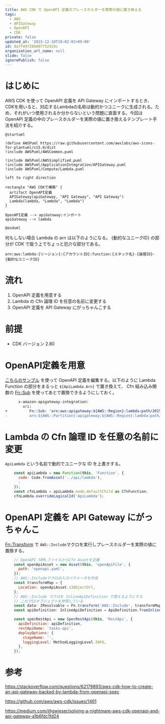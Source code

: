 ```yaml
---
title: AWS CDK で OpenAPI 定義のプレースホルダーを実際の値に置き換える
tags:
  - AWS
  - APIGateway
  - OpenAPI
  - CDK
private: false
updated_at: '2023-12-10T19:02:02+09:00'
id: 8a7f49728dd07752419c
organization_url_name: null
slide: false
ignorePublish: false
---
```


# はじめに

AWS CDK を使って OpenAPI 定義を API Gateway にインポートするとき、CDKを用いると、対応するLambdaの名称は動的かつユニークに生成される。ため、それがいつ使用されるか分からないという問題に直面する。今回は OpenAPI 定義の中のプレースホルダーを実際の値に置き換えるテンプレート手法を紹介する。

```plantuml
@startuml

!define AWSPuml https://raw.githubusercontent.com/awslabs/aws-icons-for-plantuml/v15.0/dist
!include AWSPuml/AWSCommon.puml

!include AWSPuml/AWSSimplified.puml
!include AWSPuml/ApplicationIntegration/APIGateway.puml
!include AWSPuml/Compute/Lambda.puml

left to right direction

rectangle "AWS CDKで構築" {
  artifact OpenAPI定義
  APIGateway(apiGateway, "API Gateway", "API Gateway")
  Lambda(lambda, "Lambda", "Lambda")
}

OpenAPI定義 --> apiGateway:インポート
apiGateway --> lambda

@enduml
```

何もしない場合 Lambda の arn は以下のようになる。 {動的なユニークID} の部分が CDK で扱う上でちょっと厄介な部分である。

```
arn:aws:lambda:{リージョン}:{アカウントID}:function:{スタック名}-{論理ID}-{動的なユニークID}
```

# 流れ

1. OpenAPI 定義を用意する
1. Lambda の Cfn 論理 ID を任意の名前に変更する
1. OpenAPI 定義を API Gateway にがっちゃんこする

# 前提

- CDK バージョン 2.80

# OpenAPI定義を用意

[こちらのサンプル](https://docs.aws.amazon.com/apigateway/latest/developerguide/import-api-aws-variables.html) を使って OpenAPI 定義を編集する。以下のように Lambda Function の部分をまるっと `${ApiLambda.Arn}` で置き換えて、 Cfn 組み込み関数の [Fn::Sub](https://docs.aws.amazon.com/ja_jp/AWSCloudFormation/latest/UserGuide/intrinsic-function-reference-sub.html) を使ってあとで置換できるようにしておく。

```diff
      x-amazon-apigateway-integration:
        uri:
+          Fn::Sub: 'arn:aws:apigateway:${AWS::Region}:lambda:path/2015-03-31/functions/${ApiLambda.Arn}/invocations'
-          arn:${AWS::Partition}:apigateway:${AWS::Region}:lambda:path/2015-03-31/functions/arn:${AWS::Partition}:lambda:${AWS::Region}:${AWS::AccountId}:function:LambdaFunctionName/invocations

```

# Lambda の Cfn 論理 ID を任意の名前に変更

`ApiLambda` という名前で動的でユニークな ID を上書きする。

```js
    const apiLambda = new Function(this, 'Function', {
      code: Code.fromAsset('../api/lambda'),
      :
    });
    const cfnLambda = apiLambda.node.defaultChild as CfnFunction;
    cfnLambda.overrideLogicalId('ApiLambda');
```

# OpenAPI 定義を API Gateway にがっちゃんこ

[Fn::Transform](https://docs.aws.amazon.com/ja_jp/AWSCloudFormation/latest/UserGuide/intrinsic-function-reference-transform.html) で `AWS::Include`マクロを実行しプレースホルダーを実際の値に置換する。

```js
    // OpenAPI YAMLファイルからCfn Assetを定義
    const openApiAsset = new Asset(this, 'openApiFile', {
      path: 'openapi.yaml',
    });
    // AWS::Includeマクロの入力パラメータを作成
    const transformMap = {
      Location: openApiAsset.s3ObjectUrl,
    };
    // AWS::Include マクロを InlineApiDefinition で使えるようにする
    // これでS3オブジェクトを参照している
    const data: IResolvable = Fn.transform('AWS::Include', transformMap);
    const apiDefinition: InlineApiDefinition = ApiDefinition.fromInline(data);

    const specRestApi = new SpecRestApi(this, 'RestApi', {
      apiDefinition: apiDefinition,
      restApiName: 'tasks-api',
      deployOptions: {
        stageName: '',
        loggingLevel: MethodLoggingLevel.INFO,
      },
    });

```

# 参考

https://stackoverflow.com/questions/62179893/aws-cdk-how-to-create-an-api-gateway-backed-by-lambda-from-openapi-spec

https://github.com/aws/aws-cdk/issues/1461

https://medium.com/@gwieser/solving-a-nightmare-aws-cdk-openapi-and-api-gateway-a1b6fdc1fd24
